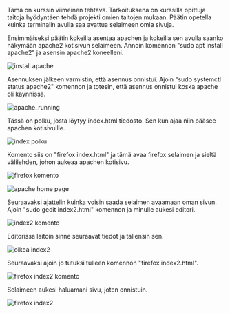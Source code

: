 Tämä on kurssin viimeinen tehtävä. Tarkoituksena on kurssilla opittuja taitoja hyödyntäen tehdä projekti omien taitojen mukaan.
Päätin opetella kuinka terminalin avulla saa avattua selaimeen omia sivuja.

Ensimmäiseksi päätin kokeilla asentaa apachen ja kokeilla sen avulla saanko näkymään apache2 kotisivun selaimeen.
Annoin komennon "sudo apt install apache2" ja asensin apache2 koneelleni.

![install apache](https://github.com/JoonasKal/Palvelinten-hallinta/assets/104196551/1f1f1821-7886-416f-809a-91363d0330a8)

Asennuksen jälkeen varmistin, että asennus onnistui. Ajoin "sudo systemctl status apache2" komennon ja totesin, että asennus onnistui koska apache oli käynnissä.

![apache_running](https://github.com/JoonasKal/Palvelinten-hallinta/assets/104196551/a15ce6e2-c884-45ff-9530-ac2109e7f983)

Tässä on polku, josta löytyy index.html tiedosto. Sen kun ajaa niin pääsee apachen kotisivuille.

![index polku](https://github.com/JoonasKal/Palvelinten-hallinta/assets/104196551/0b8c134d-839b-42cd-b831-307895e005b8)

Komento siis on "firefox index.html" ja tämä avaa firefox selaimen ja sieltä välilehden, johon aukeaa apachen kotisivu.

![firefox komento](https://github.com/JoonasKal/Palvelinten-hallinta/assets/104196551/eb36563b-4be7-420d-a6ef-4b3f4614cea4)

![apache home page](https://github.com/JoonasKal/Palvelinten-hallinta/assets/104196551/37fd9726-beda-4b7b-9cc6-300c4ceaa954)

Seuraavaksi ajattelin kuinka voisin saada selaimen avaamaan oman sivun. Ajoin "sudo gedit index2.html" komennon ja minulle aukesi editori.

![index2 komento](https://github.com/JoonasKal/Palvelinten-hallinta/assets/104196551/96b5bb0e-8936-48f5-942a-171b2024359d)

Editorissa laitoin sinne seuraavat tiedot ja tallensin sen. 

![oikea index2](https://github.com/JoonasKal/Palvelinten-hallinta/assets/104196551/baa3a683-a9f3-4eba-acea-268aa17749fe)

Seuraavaksi ajoin jo tutuksi tulleen komennon "firefox index2.html".

![firefox index2 komento](https://github.com/JoonasKal/Palvelinten-hallinta/assets/104196551/2b0d5074-61ac-412f-aee1-4cb2289ef8fe)

Selaimeen aukesi haluamani sivu, joten onnistuin.

![firefox index2](https://github.com/JoonasKal/Palvelinten-hallinta/assets/104196551/25fd7d01-4f0b-48b5-8e3f-ebb9d7bcd06b)




